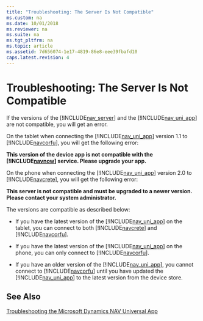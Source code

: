 ```yaml
---
title: "Troubleshooting: The Server Is Not Compatible"
ms.custom: na
ms.date: 10/01/2018
ms.reviewer: na
ms.suite: na
ms.tgt_pltfrm: na
ms.topic: article
ms.assetid: 7d656074-1e17-4819-86e8-eee39fbafd10
caps.latest.revision: 4
---
```

# Troubleshooting: The Server Is Not Compatible
If the versions of the [!INCLUDE[nav_server](includes/nav_server_md.md)] and the [!INCLUDE[nav_uni_app](includes/nav_uni_app_md.md)] are not compatible, you will get an error.  
  
 On the tablet when connecting the [!INCLUDE[nav_uni_app](includes/nav_uni_app_md.md)] version 1.1 to [!INCLUDE[navcorfu](includes/navcorfu_md.md)], you will get the following error:  
  
 **This version of the device app is not compatible with the [!INCLUDE[navnow](includes/navnow_md.md)] service. Please upgrade your app.**  
  
 On the phone when connecting the [!INCLUDE[nav_uni_app](includes/nav_uni_app_md.md)] version 2.0 to [!INCLUDE[navcrete](includes/navcrete_md.md)], you will get the following error:  
  
 **This server is not compatible and must be upgraded to a newer version. Please contact your system administrator.**  
  
 The versions are compatible as described below:  
  
-   If you have the latest version of the [!INCLUDE[nav_uni_app](includes/nav_uni_app_md.md)] on the tablet, you can connect to both [!INCLUDE[navcrete](includes/navcrete_md.md)] and [!INCLUDE[navcorfu](includes/navcorfu_md.md)].  
  
-   If you have the latest version of the [!INCLUDE[nav_uni_app](includes/nav_uni_app_md.md)] on the phone, you can only connect to [!INCLUDE[navcorfu](includes/navcorfu_md.md)].  
  
-   If you have an older version of the [!INCLUDE[nav_uni_app](includes/nav_uni_app_md.md)], you cannot connect to [!INCLUDE[navcorfu](includes/navcorfu_md.md)] until you have updated the [!INCLUDE[nav_uni_app](includes/nav_uni_app_md.md)] to the latest version from the device store.  
  
## See Also  
 [Troubleshooting the Microsoft Dynamics NAV Universal App](Troubleshooting-the-Microsoft-Dynamics-NAV-Universal-App.md)